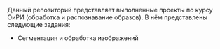 Данный репозиторий представляет выполненные проекты по курсу ОиРИ (обработка и распознавание образов). В нём представлены следующие задания:

- Сегментация и обработка изображений
